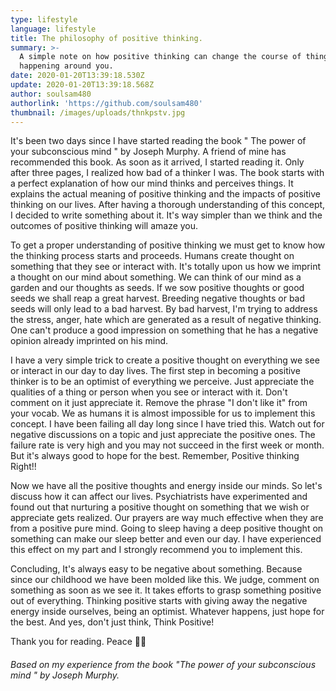 ```yaml
---
type: lifestyle
language: lifestyle
title: The philosophy of positive thinking.
summary: >-
  A simple note on how positive thinking can change the course of things
  happening around you.
date: 2020-01-20T13:39:18.530Z
update: 2020-01-20T13:39:18.568Z
author: soulsam480
authorlink: 'https://github.com/soulsam480'
thumbnail: /images/uploads/thnkpstv.jpg
---
```

It's been two days since I have started reading the book " The power of your subconscious mind " by Joseph Murphy. A friend of mine has recommended this book. As soon as it arrived, I started reading it. Only after three pages, I realized how bad of a thinker I was. The book starts with a perfect explanation of how our mind thinks and perceives things. It explains the actual meaning of positive thinking and the impacts of positive thinking on our lives. After having a thorough understanding of this concept, I decided to write something about it. It's way simpler than we think and the outcomes of positive thinking will amaze you. 

To get a proper understanding of positive thinking we must get to know how the thinking process starts and proceeds. Humans create thought on something that they see or interact with. It's totally upon us how we imprint a thought on our mind about something. We can think of our mind as a garden and our thoughts as seeds. If we sow positive thoughts or good seeds we shall reap a great harvest. Breeding negative thoughts or bad seeds will only lead to a bad harvest. By bad harvest, I'm trying to address the stress, anger, hate which are generated as a result of negative thinking. One can't produce a good impression on something that he has a negative opinion already imprinted on his mind. 

I have a very simple trick to create a positive thought on everything we see or interact in our day to day lives. The first step in becoming a positive thinker is to be an optimist of everything we perceive. Just appreciate the qualities of a thing or person when you see or interact with it. Don't comment on it just appreciate it. Remove the phrase "I don't like it" from your vocab. We as humans it is almost impossible for us to implement this concept. I have been failing all day long since I have tried this. Watch out for negative discussions on a topic and just appreciate the positive ones. The failure rate is very high and you may not succeed in the first week or month. But it's always good to hope for the best. Remember, Positive thinking Right!! 

Now we have all the positive thoughts and energy inside our minds. So let's discuss how it can affect our lives. Psychiatrists have experimented and found out that nurturing a positive thought on something that we wish or appreciate gets realized. Our prayers are way much effective when they are from a positive pure mind. Going to sleep having a deep positive thought on something can make our sleep better and even our day. I have experienced this effect on my part and I strongly recommend you to implement this. 

Concluding, It's always easy to be negative about something. Because since our childhood we have been molded like this. We judge, comment on something as soon as we see it. It takes efforts to grasp something positive out of everything. Thinking positive starts with giving away the negative energy inside ourselves, being an optimist. Whatever happens, just hope for the best. And yes, don't just think, Think Positive!

Thank you for reading. Peace 🤘🤘



###### Based on my experience from the book "The power of your subconscious mind " by Joseph Murphy.
